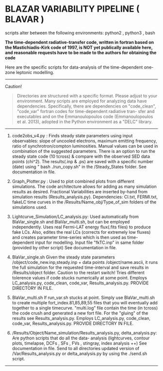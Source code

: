 
# BLAZAR VARIABILITY PIPELINE ( BLAVAR )
scripts alter between the following environments: python2 , python3 , bash

__The time-dependent radiative-transfer code, 
written in fortran based on the Mastichiadis-Kirk code of 1997, 
is NOT yet publically available here, and reasonable
requests have to be made to the authors for obtaining the code__

Here are the specific scripts for data-analysis of the time-dependent one-zone leptonic modelling. 

-------------------------------------------------------------------------------------------------------
Caution!
>Directories are structured with a specific format. Please adjust to your environment.
>Many scripts are employed for analyzing data have dependencies. Specifically,
there are dependencies on "code_clean", "code_var" fortran codes for time-dependent radiative tran-
sfer and executables and on the Emmanoulopoulos code (Emmanoulopoulos et al. 2013), adopted in the 
Python environment as a "DELC" library.
-------------------------------------------------------------------------------------------------------


1) code2obs_v4.py :  Finds steady state parameters using input observables: slope of uncooled electrons, 
maximum emitting frequency, ratio of synchrotron/compton luminosities. Manual values can be used in 
combination of the suggested parameters. There is an option to run the steady state code (10 tcross) &
compare with the observed SED data points (chi^2). The results(.inp & .ps) are saved with a specific 
number (date) using  " bash ./run_copy.sh" in the /Steady_States folder.
See documentation in file.

2) Graph_Plotter.py : Used to plot combined plots from different simulations. The code architecture
allows for adding as many simulation results as desired. Fractional Variabilities are inserted by-hand
from simulation results (Results_analysis.py). Dependencies: CI.txt, FERMI.txt, fakeLC time curves in the 
/Results/Name_obj/Type_of_sim folders of the simulations used.

3) Lightcurve_Simulation/LC_analysis.py: Used automatically from BlaVar_single.sh and BlaVar_multi.sh, but
can be employed independently.
Uses real Fermi-LAT energy flux(.fits files) to produce  fake LCs. Also, edites the real LCs (corrects 
for extremely low fluxes) and creates parameter time-series which is then used as time-dependent input
for modelling.
Input file "fkTC.inp" in same folder (provided by other script)
See documentation in file.

4) BlaVar_single.sh Given the steady state parameters /object/code_new.inp,steady.inp + data points 
/object/name.ascii, it runs the full simulation for the requested time-interval and save results in 
/Results/object folder. Caution to the restart switch! Tries different tolerence
values if code stucks numerically at some point. 
Employs LC_analysis.py, code_clean, code_var, Results_analysis.py.
PROVIDE DIRECTORY IN FILE.


5) BlaVar_multi.sh If run_var.sh stucks at point. Simply use BlaVar_multi.sh to create multiple 
fort_index.81,85,89,55 files that you will eventually add together to a single timecurve. "multi.log" file 
contain the time (in tcross) the code crush and generated a new fort file. For the "gluing" of the results 
see Results_analysis.py.
Employs LC_analysis.py, code_clean, code_var, Results_analysis.py.
PROVIDE DIRECTORY IN FILE.

6) /Results/Object/Name_simulation/Results_analysis.py, delta_analysis.py: Are python scripts that do all the data-
analysis (lightcurves, contour plots, timelapse, DCFs , SFs , FVs , stingray, index analysis ++)
See documentation in file.
Send to all directories updated version of /Var/Results_analysis.py or delta_analysis.py by using the ./send.sh script.

------------------------------------------------------------------------------------------------------------

